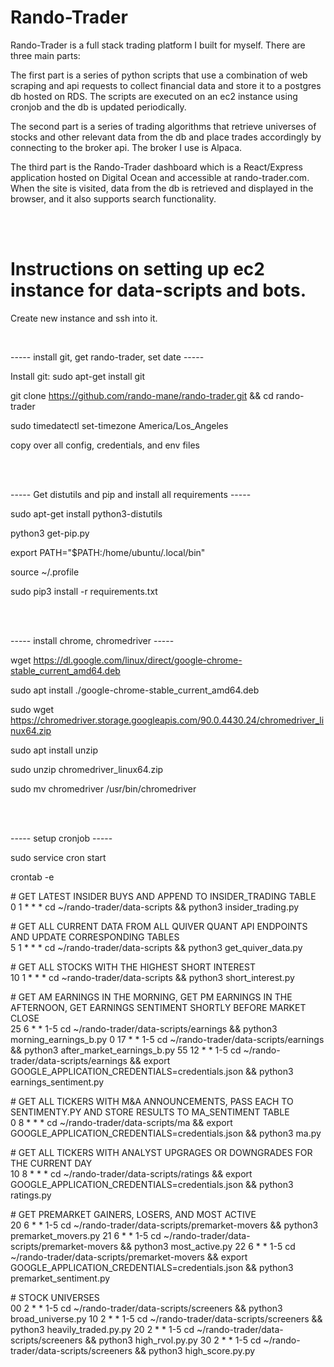 # Rando-Trader

Rando-Trader is a full stack trading platform I built for myself. There are three main parts:

The first part is a series of python scripts that use a combination of web scraping and api requests to collect financial data and
store it to a postgres db hosted on RDS. The scripts are executed on an ec2 instance using cronjob and the db is updated periodically.

The second part is a series of trading algorithms that retrieve universes of stocks and other relevant data from the db and place trades
accordingly by connecting to the broker api. The broker I use is Alpaca.

The third part is the Rando-Trader dashboard which is a React/Express application hosted on Digital Ocean and accessible at rando-trader.com.
When the site is visited, data from the db is retrieved and displayed in the browser, and it also supports search functionality.  


<br />
<br />

# Instructions on setting up ec2 instance for data-scripts and bots.

Create new instance and ssh into it.  

<br />

----- install git, get rando-trader, set date -----  


Install git:  sudo apt-get install git

git clone https://github.com/rando-mane/rando-trader.git && cd rando-trader

sudo timedatectl set-timezone America/Los_Angeles

copy over all config, credentials, and env files  

<br />
<br />

----- Get distutils and pip and install all requirements -----  

sudo apt-get install python3-distutils

python3 get-pip.py

export PATH="$PATH:/home/ubuntu/.local/bin"

source ~/.profile

sudo pip3 install -r requirements.txt  

<br />
<br />

----- install chrome, chromedriver -----  

wget https://dl.google.com/linux/direct/google-chrome-stable_current_amd64.deb

sudo apt install ./google-chrome-stable_current_amd64.deb


sudo wget https://chromedriver.storage.googleapis.com/90.0.4430.24/chromedriver_linux64.zip

sudo apt install unzip

sudo unzip chromedriver_linux64.zip

sudo mv chromedriver /usr/bin/chromedriver  

<br />
<br />

----- setup cronjob -----  

sudo service cron start

crontab -e  


\# GET LATEST INSIDER BUYS AND APPEND TO INSIDER_TRADING TABLE<br />
0 1 * * * cd ~/rando-trader/data-scripts && python3 insider_trading.py  


\# GET ALL CURRENT DATA FROM ALL QUIVER QUANT API ENDPOINTS AND UPDATE CORRESPONDING TABLES<br />
5 1 * * * cd ~/rando-trader/data-scripts && python3 get_quiver_data.py  


\# GET ALL STOCKS WITH THE HIGHEST SHORT INTEREST<br />
10 1 * * * cd ~rando-trader/data-scripts && python3 short_interest.py  


\# GET AM EARNINGS IN THE MORNING, GET PM EARNINGS IN THE AFTERNOON, GET EARNINGS SENTIMENT SHORTLY BEFORE MARKET CLOSE<br />
25 6 * * 1-5 cd ~/rando-trader/data-scripts/earnings && python3 morning_earnings_b.py
0 17 * * 1-5 cd ~/rando-trader/data-scripts/earnings && python3 after_market_earnings_b.py
55 12 * * 1-5 cd ~/rando-trader/data-scripts/earnings && export GOOGLE_APPLICATION_CREDENTIALS=credentials.json && python3 earnings_sentiment.py  


\# GET ALL TICKERS WITH M&A ANNOUNCEMENTS, PASS EACH TO SENTIMENTY.PY AND STORE RESULTS TO MA_SENTIMENT TABLE<br />
0 8 * * * cd ~/rando-trader/data-scripts/ma && export GOOGLE_APPLICATION_CREDENTIALS=credentials.json && python3 ma.py  


\# GET ALL TICKERS WITH ANALYST UPGRAGES OR DOWNGRADES FOR THE CURRENT DAY<br />
10 8 * * * cd ~/rando-trader/data-scripts/ratings && export GOOGLE_APPLICATION_CREDENTIALS=credentials.json && python3 ratings.py  


\# GET PREMARKET GAINERS, LOSERS, AND MOST ACTIVE<br />
20 6 * * 1-5 cd ~/rando-trader/data-scripts/premarket-movers && python3 premarket_movers.py
21 6 * * 1-5 cd ~/rando-trader/data-scripts/premarket-movers && python3 most_active.py
22 6 * * 1-5 cd ~/rando-trader/data-scripts/premarket-movers && export GOOGLE_APPLICATION_CREDENTIALS=credentials.json && python3 premarket_sentiment.py  


\# STOCK UNIVERSES<br />
00 2 * * 1-5 cd ~/rando-trader/data-scripts/screeners && python3 broad_universe.py
10 2 * * 1-5 cd ~/rando-trader/data-scripts/screeners && python3 heavily_traded.py.py
20 2 * * 1-5 cd ~/rando-trader/data-scripts/screeners && python3 high_rvol.py.py
30 2 * * 1-5 cd ~/rando-trader/data-scripts/screeners && python3 high_score.py.py

